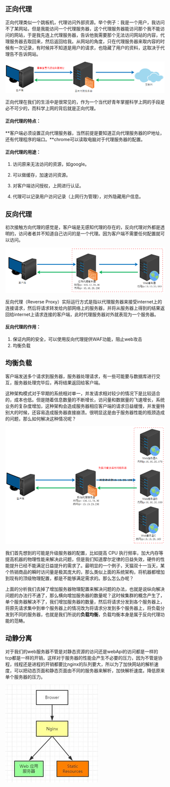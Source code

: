## **正向代理**

正向代理类似一个跳板机，代理访问外部资源。举个例子：我是一个用户，我访问不了某网站，但是我能访问一个代理服务器，这个代理服务器能访问那个我不能访问的网站，于是我先连上代理服务器，告诉他我需要那个无法访问网站的内容，代理服务器去取回来，然后返回给我。从网站的角度，只在代理服务器来取内容的时候有一次记录，有时候并不知道是用户的请求，也隐藏了用户的资料，这取决于代理告不告诉网站。

![img](assets/305504-20161112124853014-1532060796.png)

正向代理在我们的生活中是很常见的，作为一个当代好青年掌握科学上网的手段是必不可少的，而科学上网的背后就是正向代理。

#### 正向代理的特点：

**客户端必须设置正向代理服务器，当然前提是要知道正向代理服务器的IP地址，还有代理程序的端口。**chrome可以读取电脑对于代理服务器的配置。

#### 正向代理的用途：

1. 访问原来无法访问的资源，如google。

2. 可以做缓存，加速访问资源。

3. 对客户端访问授权，上网进行认证。

4. 代理可以记录用户访问记录（上网行为管理），对外隐藏用户信息。

## 反向代理

初次接触方向代理的感觉是，客户端是无感知代理的存在的，反向代理对外都是透明的，访问者者并不知道自己访问的是一个代理。因为客户端不需要任何配置就可以访问。

![img](assets/305504-20161112124341280-1435223816.png)

反向代理（Reverse Proxy）实际运行方式是指以代理服务器来接受internet上的连接请求，然后将请求转发给内部网络上的服务器，并将从服务器上得到的结果返回给internet上请求连接的客户端，此时代理服务器对外就表现为一个服务器。

#### 反向代理的作用：

1. 保证内网的安全，可以使用反向代理提供WAF功能，阻止web攻击
2. 均衡负载

## 均衡负载

客户端发送多个请求到服务器，服务器处理请求，有一些可能要与数据库进行交互，服务器处理完毕后，再将结果返回给客户端。

这种架构模式对于早期的系统相对单一，并发请求相对较少的情况下是比较适合的，成本也低。但是随着信息数量的不断增长，访问量和数据量的飞速增长，系统业务的复杂度增加，这种架构会造成服务器相应客户端的请求日益缓慢，并发量特别大的时候，还容易造成服务器直接崩溃。很明显这是由于服务器性能的瓶颈造成的问题，那么如何解决这种情况呢？

![img](assets/305504-20161112124423530-566240666.png)

我们首先想到的可能是升级服务器的配置，比如提高 CPU 执行频率，加大内存等提高机器的物理性能来解决此问题，但是我们知道摩尔定律的日益失效，硬件的性能提升已经不能满足日益提升的需求了。最明显的一个例子，天猫双十一当天，某个热销商品的瞬时访问量是极其庞大的，那么类似上面的系统架构，将机器都增加到现有的顶级物理配置，都是不能够满足需求的。那么怎么办呢？

上面的分析我们去掉了增加服务器物理配置来解决问题的办法，也就是说纵向解决问题的办法行不通了，那么横向增加服务器的数量呢？这时候集群的概念产生了，单个服务器解决不了，我们增加服务器的数量，然后将请求分发到各个服务器上，将原先请求集中到单个服务器上的情况改为将请求分发到多个服务器上，将负载分发到不同的服务器，也就是我们所说的**负载均衡**，负载均衡本身是属于反向代理功能的范畴。



## 动静分离

对于我们的web服务器不管是对静态资源的访问还是webApi的访问都是一样的tcp都是一样的开销，这样对于服务器的性能会产生不必要的压力，因为不管是协程，线程还是进程的开销都要比nginx的队列要大，所以为了加快网站的解析速度，可以把动态页面和静态页面由不同的服务器来解析，加快解析速度。降低原来单个服务器的压力。



![Nginx 和 IIS 实现动静分离](assets/d3d000993e2ef98e0b4-1585030670079.jfif)